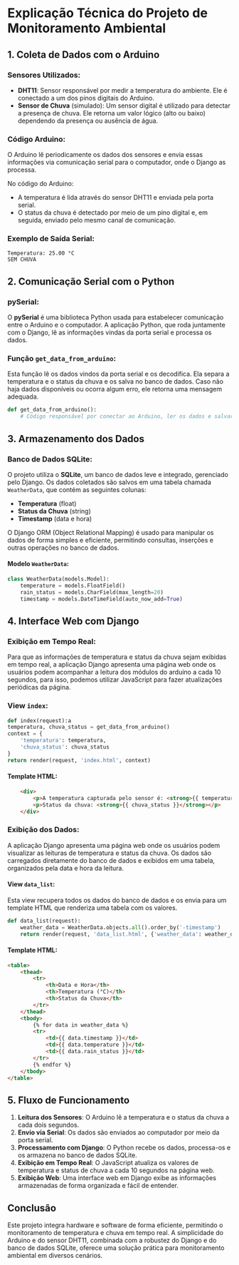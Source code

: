 # Explicação Técnica do Projeto de Monitoramento Ambiental

## 1. Coleta de Dados com o Arduino

### Sensores Utilizados:

- **DHT11**: Sensor responsável por medir a temperatura do ambiente. Ele é conectado a um dos pinos digitais do Arduino.
- **Sensor de Chuva** (simulado): Um sensor digital é utilizado para detectar a presença de chuva. Ele retorna um valor lógico (alto ou baixo) dependendo da presença ou ausência de água.

### Código Arduino:

O Arduino lê periodicamente os dados dos sensores e envia essas informações via comunicação serial para o computador, onde o Django as processa.

No código do Arduino:
- A temperatura é lida através do sensor DHT11 e enviada pela porta serial.
- O status da chuva é detectado por meio de um pino digital e, em seguida, enviado pelo mesmo canal de comunicação.

### Exemplo de Saída Serial:
```
Temperatura: 25.00 °C
SEM CHUVA
```

## 2. Comunicação Serial com o Python

### pySerial:

O **pySerial** é uma biblioteca Python usada para estabelecer comunicação entre o Arduino e o computador. A aplicação Python, que roda juntamente com o Django, lê as informações vindas da porta serial e processa os dados.

### Função `get_data_from_arduino`:

Esta função lê os dados vindos da porta serial e os decodifica. Ela separa a temperatura e o status da chuva e os salva no banco de dados. Caso não haja dados disponíveis ou ocorra algum erro, ele retorna uma mensagem adequada.

```python
def get_data_from_arduino():
    # Código responsável por conectar ao Arduino, ler os dados e salvar no banco
```

## 3. Armazenamento dos Dados

### Banco de Dados SQLite:

O projeto utiliza o **SQLite**, um banco de dados leve e integrado, gerenciado pelo Django. Os dados coletados são salvos em uma tabela chamada `WeatherData`, que contém as seguintes colunas:
- **Temperatura** (float)
- **Status da Chuva** (string)
- **Timestamp** (data e hora)

O Django ORM (Object Relational Mapping) é usado para manipular os dados de forma simples e eficiente, permitindo consultas, inserções e outras operações no banco de dados.

#### Modelo `WeatherData`:

```python
class WeatherData(models.Model):
    temperature = models.FloatField()
    rain_status = models.CharField(max_length=20)
    timestamp = models.DateTimeField(auto_now_add=True)
```

## 4. Interface Web com Django

### Exibição em Tempo Real:

Para que as informações de temperatura e status da chuva sejam exibidas em tempo real, a aplicação Django apresenta uma página web onde os usuários podem acompanhar a leitura dos módulos do arduíno a cada 10 segundos, para isso, podemos utilizar JavaScript para fazer atualizações periódicas da página.

### View `index`:

```python
def index(request):a
temperatura, chuva_status = get_data_from_arduino()
context = {
    'temperatura': temperatura,  
    'chuva_status': chuva_status 
}
return render(request, 'index.html', context)
```

#### Template HTML:

```html
    <div>
        <p>A temperatura capturada pelo sensor é: <strong>{{ temperatura }} °C</strong></p>
        <p>Status da chuva: <strong>{{ chuva_status }}</strong></p>
    </div>
```

### Exibição dos Dados:

A aplicação Django apresenta uma página web onde os usuários podem visualizar as leituras de temperatura e status da chuva. Os dados são carregados diretamente do banco de dados e exibidos em uma tabela, organizados pela data e hora da leitura.

#### View `data_list`:

Esta view recupera todos os dados do banco de dados e os envia para um template HTML que renderiza uma tabela com os valores.

```python
def data_list(request):
    weather_data = WeatherData.objects.all().order_by('-timestamp')
    return render(request, 'data_list.html', {'weather_data': weather_data})
```

#### Template HTML:

```html
<table>
    <thead>
        <tr>
            <th>Data e Hora</th>
            <th>Temperatura (°C)</th>
            <th>Status da Chuva</th>
        </tr>
    </thead>
    <tbody>
        {% for data in weather_data %}
        <tr>
            <td>{{ data.timestamp }}</td>
            <td>{{ data.temperature }}</td>
            <td>{{ data.rain_status }}</td>
        </tr>
        {% endfor %}
    </tbody>
</table>
```

## 5. Fluxo de Funcionamento

1. **Leitura dos Sensores**: O Arduino lê a temperatura e o status da chuva a cada dois segundos.
2. **Envio via Serial**: Os dados são enviados ao computador por meio da porta serial.
3. **Processamento com Django**: O Python recebe os dados, processa-os e os armazena no banco de dados SQLite.
4. **Exibição em Tempo Real**: O JavaScript atualiza os valores de temperatura e status de chuva a cada 10 segundos na página web.
5. **Exibição Web**: Uma interface web em Django exibe as informações armazenadas de forma organizada e fácil de entender.

## Conclusão

Este projeto integra hardware e software de forma eficiente, permitindo o monitoramento de temperatura e chuva em tempo real. A simplicidade do Arduino e do sensor DHT11, combinada com a robustez do Django e do banco de dados SQLite, oferece uma solução prática para monitoramento ambiental em diversos cenários.
